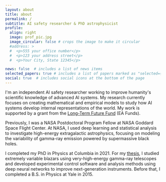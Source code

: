 ```yaml
---
layout: about
title: about
permalink: /
subtitle: AI safety researcher & PhD astrophysicist
profile:
  align: right
  image: prof_pic.jpg
  image_circular: false # crops the image to make it circular
  #address: >
  #  <p>555 your office number</p>
  #  <p>123 your address street</p>
  #  <p>Your City, State 12345</p>

news: false  # includes a list of news items
selected_papers: true # includes a list of papers marked as "selected={true}"
social: true  # includes social icons at the bottom of the page
---
```


I'm an independent AI safety researcher working to improve humanity's scientific knowledge of advanced AI systems. My research currently focuses on creating mathematical and empirical models to study how AI systems develop internal representations of the world. My work is supported by a grant from the [Long-Term Future Fund](https://funds.effectivealtruism.org/funds/far-future) (EA Funds).

Previously, I was a NASA Postdoctoral Program Fellow at NASA Goddard Space Flight Center. At NASA, I used deep learning and statistical analysis to investigate high-energy extragalactic astrophysics, focusing on modeling the variability of gamma-ray emission powered by supermassive black holes.

I completed my PhD in Physics at Columbia in 2021. For my [thesis](https://doi.org/10.7916/d8-jznf-8e64), I studied extremely variable blazars using very-high-energy gamma-ray telescopes and developed experimental control software and analysis methods using deep neural networks to improve next-generation instruments.
Before that, I completed a B.S. in Physics at Yale in 2015.
